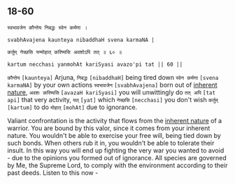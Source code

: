 ## 18-60


```shloka-sa
स्वभावजेन कौन्तेय निबद्धः स्वेन कर्मणा ।
```
```shloka-sa-hk
svabhAvajena kaunteya nibaddhaH svena karmaNA |
```
```shloka-sa
कर्तुम् नेच्छसि यन्मोहात् करिष्यसि अवशोऽपि तत् ॥ ६० ॥
```
```shloka-sa-hk
kartum necchasi yanmohAt kariSyasi avazo'pi tat || 60 ||
```

`कौन्तेय` `[kaunteya]` Arjuna, `निबद्धः` `[nibaddhaH]` being tired down `स्वेन कर्मणा` `[svena karmaNA]` by your own actions `स्वभावजेन` `[svabhAvajena]` born out of [inherent nature](inherent_nature), `अवशः करिष्यसि` `[avazaH kariSyasi]` you will unwittingly do `तत् अपि` `[tat api]` that very activity, `यत्` `[yat]` which `नेच्छसि` `[necchasi]` you don't wish `कर्तुम्` `[kartum]` to do `मोहात्` `[mohAt]` due to ignorance.

Valiant confrontation is the activity that flows from the [inherent nature](inherent_nature) of a warrior. You are bound by this valor, since it comes from your inherent nature. 
You wouldn't be able to exercise your free will, being tied down by such bonds. When others rub it in, you wouldn't be able to tolerate their insult. In this way you will end up fighting the very war you wanted to avoid - due to the opinions you formed out of ignorance.
All species are governed by Me, the Supreme Lord, to comply with the environment according to their past deeds. Listen to this now -

